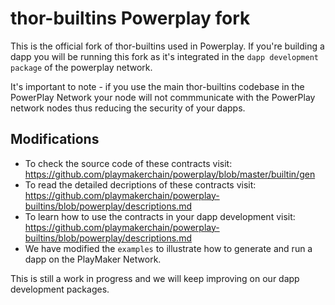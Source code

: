 # thor-builtins Powerplay fork

This is the official fork of thor-builtins used in Powerplay. If you're building a dapp you will be running this fork as it's integrated in the `dapp development package` of the powerplay network. 

It's important to note - if you use the main thor-builtins codebase in the PowerPlay Network your node will not commmunicate with the PowerPlay network nodes thus reducing the security of your dapps. 

## Modifications

* To check the source code of these contracts visit: https://github.com/playmakerchain/powerplay/blob/master/builtin/gen
* To read the detailed decriptions of these contracts visit: https://github.com/playmakerchain/powerplay-builtins/blob/powerplay/descriptions.md
* To learn how to use the contracts in your dapp development visit: https://github.com/playmakerchain/powerplay-builtins/blob/powerplay/descriptions.md
* We have modified the `examples` to illustrate how to generate and run a dapp on the PlayMaker Network.

This is still a work in progress and we will keep improving on our dapp development packages. 

